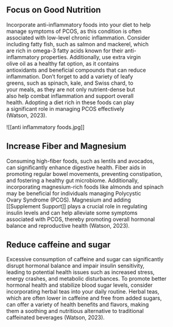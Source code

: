 ## Focus on Good Nutrition


Incorporate anti-inflammatory foods into your diet to help  
manage symptoms of PCOS, as this condition is often  
associated with low-level chronic inflammation. Consider  
including fatty fish, such as salmon and mackerel, which  
are rich in omega-3 fatty acids known for their anti-  
inflammatory properties. Additionally, use extra virgin  
olive oil as a healthy fat option, as it contains  
antioxidants and beneficial compounds that can reduce  
inflammation. Don’t forget to add a variety of leafy  
greens, such as spinach, kale, and Swiss chard, to  
your meals, as they are not only nutrient-dense but  
also help combat inflammation and support overall  
health. Adopting a diet rich in these foods can play  
a significant role in managing PCOS effectively  
(Watson, 2023).

![[anti inflammatory foods.jpg]]
## Increase Fiber and Magnesium

Consuming high-fiber foods, such as lentils and avocados,  
can significantly enhance digestive health. Fiber aids in  
promoting regular bowel movements, preventing constipation,  
and fostering a healthy gut microbiome. Additionally,  
incorporating magnesium-rich foods like almonds and spinach   
may be beneficial for individuals managing Polycystic  
Ovary Syndrome (PCOS). Magnesium and adding  
[[Supplement Support]] plays a crucial role in regulating  
insulin levels and can help alleviate some symptoms  
associated with PCOS, thereby promoting overall hormonal  
balance and reproductive health (Watson, 2023).

## Reduce caffeine and sugar

Excessive consumption of caffeine and sugar can significantly  
disrupt hormonal balance and impair insulin sensitivity,  
leading to potential health issues such as increased stress,  
energy crashes, and metabolic disturbances. To promote better  
hormonal health and stabilize blood sugar levels, consider  
incorporating herbal teas into your daily routine. Herbal teas,  
which are often lower in caffeine and free from added sugars,  
can offer a variety of health benefits and flavors, making  
them a soothing and nutritious alternative to traditional  
caffeinated beverages (Watson, 2023).

